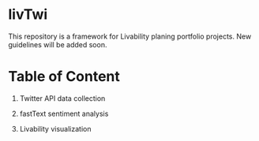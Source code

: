 # livTwi
This repository is a framework for Livability planing portfolio projects. New guidelines will be added soon.

# Table of Content
1. Twitter API data collection

2. fastText sentiment analysis

3. Livability visualization


